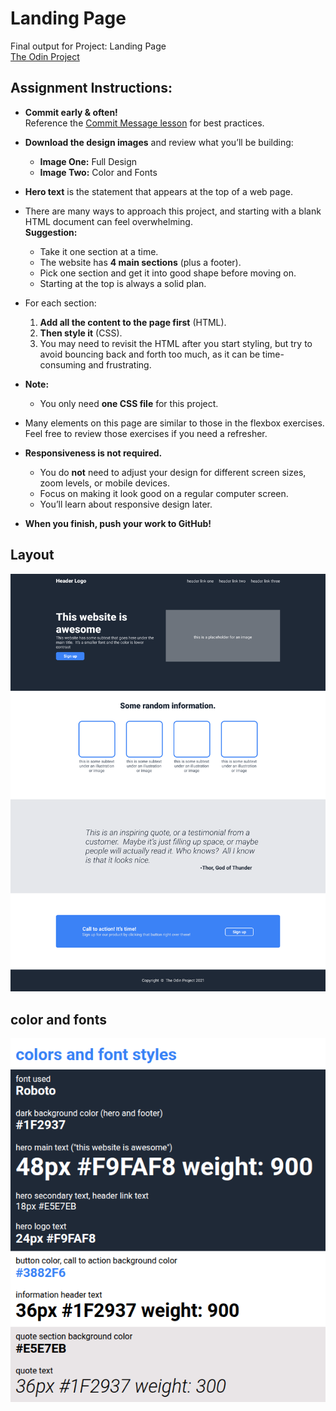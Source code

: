 # Landing Page
Final output for Project: Landing Page  
[The Odin Project](https://www.theodinproject.com/lessons/foundations-landing-page)

## Assignment Instructions:
- **Commit early & often!**  
  Reference the [Commit Message lesson](https://www.theodinproject.com/lessons/foundations-git-commit-messages) for best practices.

- **Download the design images** and review what you’ll be building:  
  - **Image One:** Full Design  
  - **Image Two:** Color and Fonts

- **Hero text** is the statement that appears at the top of a web page.

- There are many ways to approach this project, and starting with a blank HTML document can feel overwhelming.  
  **Suggestion:**  
  - Take it one section at a time.  
  - The website has **4 main sections** (plus a footer).  
  - Pick one section and get it into good shape before moving on.  
  - Starting at the top is always a solid plan.

- For each section:
  1. **Add all the content to the page first** (HTML).
  2. **Then style it** (CSS).
  3. You may need to revisit the HTML after you start styling, but try to avoid bouncing back and forth too much, as it can be time-consuming and frustrating.

- **Note:**  
  - You only need **one CSS file** for this project.

- Many elements on this page are similar to those in the flexbox exercises.  
  Feel free to review those exercises if you need a refresher.

- **Responsiveness is not required.**  
  - You do **not** need to adjust your design for different screen sizes, zoom levels, or mobile devices.  
  - Focus on making it look good on a regular computer screen.  
  - You’ll learn about responsive design later.

- **When you finish, push your work to GitHub!**

## Layout
![Layout](01.png "Layout")

## color and fonts
![Layout](02.png "Layout")